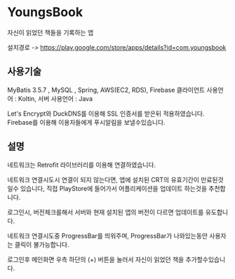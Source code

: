# YoungsBook
자신이 읽었던 책들을 기록하는 앱

설치경로 -> https://play.google.com/store/apps/details?id=com.youngsbook

## 사용기술
MyBatis 3.5.7 , MySQL , Spring, AWS(EC2, RDS), Firebase
클라이언트 사용언어 : Koltin, 서버 사용언어 : Java

Let's Encrypt와 DuckDNS를 이용해 SSL 인증서를 받은뒤 적용하였습니다.
Firebase를 이용해 이용자들에게 푸시알림을 보낼수있습니다.

## 설명 

네트워크는 Retrofit 라이브러리를 이용해 연결하였습니다.

네트워크 연결시도시 연결이 되지 않는다면, 앱에 설치된 CRT의 유효기간이 만료된것일수 있습니다, 직접 PlayStore에 들어가서 어플리케이션을 업데이트 하는것을 추천합니다.

로그인시, 버전체크를해서 서버와 현재 설치된 앱의 버전이 다르면 업데이트를 유도합니다.

네트워크 연결시도중 ProgressBar를 띄워주며, ProgressBar가 나와있는동안 사용자는 클릭이 불가능합니다.

로그인후 메인화면 우측 하단의 (+) 버튼을 눌러서 자신이 읽었던 책을 추가할수있습니다.


